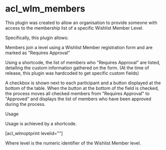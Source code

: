 # acl_wlm_members

This plugin was created to allow an organisation to provide someone with access to the membership list of a specific Wishlist Member Level.

Specifically, this plugin allows:

Members join a level using a Wishlist Member registration form and are marked as "Requires Approval"

Using a shortcode, the list of members who "Requires Approval" are listed, detailing the custom information gathered on the form. (At the time of release, this plugin was hardcoded to get specific custom fields)

A checkbox is shown next to each participant and a button displayed at the bottom of the table. When the button at the bottom of the field is checked, the process moves all checked members from "Requires Approval" to "Approved" and displays the list of members who have been approved during the process.

Usage

Usage is achieved by a shortcode.

[acl_wlmoptprint levelid=""]

Where level is the numeric identifier of the Wishlist Member level.

